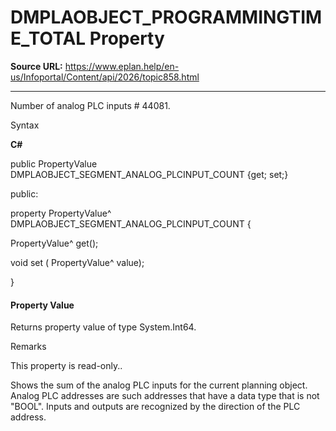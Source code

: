 # DMPLAOBJECT_PROGRAMMINGTIME_TOTAL Property

**Source URL:** https://www.eplan.help/en-us/Infoportal/Content/api/2026/topic858.html

---

Number of analog PLC inputs # 44081.

Syntax

**C#**



public PropertyValue DMPLAOBJECT_SEGMENT_ANALOG_PLCINPUT_COUNT {get; set;}

public:

property PropertyValue^ DMPLAOBJECT_SEGMENT_ANALOG_PLCINPUT_COUNT {

   PropertyValue^ get();

   void set (    PropertyValue^ value);

}


#### Property Value

Returns property value of type System.Int64.

Remarks

This property is read-only..

Shows the sum of the analog PLC inputs for the current planning object. Analog PLC addresses are such addresses that have a data type that is not "BOOL". Inputs and outputs are recognized by the direction of the PLC address.

